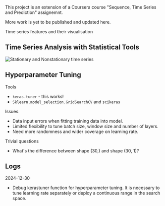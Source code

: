 This project is an extension of a Coursera course "Sequence, Time Series and Prediction" assignemnt. 

More work is yet to be published and updated here.

Time series features and their visualisation

## Time Series Analysis with Statistical Tools

![Stationary and Nonstationary time series](https://www.machinelearningplus.com/wp-content/uploads/2019/02/stationary-and-non-stationary-time-series-865x569.png?ezimgfmt=ng:webp/ngcb1)

## Hyperparameter Tuning

<!-- Data Preprocessing Methods

- Data windowing
- Data Slicing with Tensorflow -->

Tools

- `keras-tuner` - this works!
- `Sklearn.model_selection.GridSearchCV` and `scikeras`

Issues

- Data input errors when fitting training data into model. 
- Limited flexibility to tune batch size, window size and number of layers. 
- Need more randomness and wider coverage on learning rate. 

Trivial questions

- What's the difference between shape (30,) and shape (30, 1)?

## Logs

2024-12-30

- Debug kerastuner function for hyperparameter tuning. It is necessary to tune learning rate separately or deploy a continuous range in the search space. 